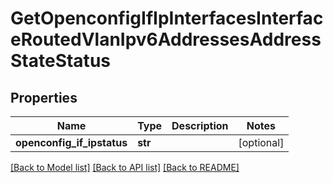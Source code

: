 # GetOpenconfigIfIpInterfacesInterfaceRoutedVlanIpv6AddressesAddressStateStatus

## Properties
Name | Type | Description | Notes
------------ | ------------- | ------------- | -------------
**openconfig_if_ipstatus** | **str** |  | [optional] 

[[Back to Model list]](../README.md#documentation-for-models) [[Back to API list]](../README.md#documentation-for-api-endpoints) [[Back to README]](../README.md)


